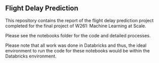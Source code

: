 ## Flight Delay Prediction

This repository contains the report of the flight delay prediction project completed for the final project of W261: Machine Learning at Scale.

Please see the notebooks folder for the code and detailed processes.

Please note that all work was done in Databricks and thus, the ideal environment to run the code for these notebooks would be within the Databricks environment.
